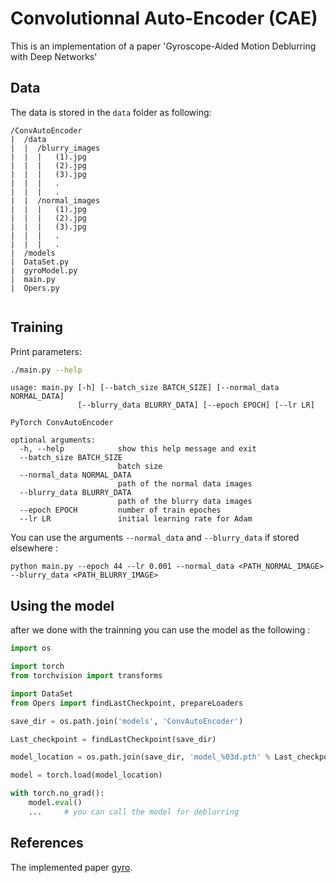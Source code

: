 # Convolutionnal Auto-Encoder (CAE)

This is an implementation of a paper 'Gyroscope-Aided Motion Deblurring with Deep Networks' 

## Data 

The data is stored in the `data` folder as following:
```
/ConvAutoEncoder
|  /data
|  |  /blurry_images
|  |  |   (1).jpg
|  |  |   (2).jpg
|  |  |   (3).jpg
|  |  |   .
|  |  |   .
|  |  /normal_images
|  |  |   (1).jpg
|  |  |   (2).jpg
|  |  |   (3).jpg
|  |  |   .
|  |  |   .
|  /models
|  DataSet.py
|  gyroModel.py
|  main.py
|  Opers.py
  
```
## Training 

Print parameters:

```bash
./main.py --help
```
```
usage: main.py [-h] [--batch_size BATCH_SIZE] [--normal_data NORMAL_DATA]
               [--blurry_data BLURRY_DATA] [--epoch EPOCH] [--lr LR]

PyTorch ConvAutoEncoder

optional arguments:
  -h, --help            show this help message and exit
  --batch_size BATCH_SIZE
                        batch size
  --normal_data NORMAL_DATA
                        path of the normal data images
  --blurry_data BLURRY_DATA
                        path of the blurry data images
  --epoch EPOCH         number of train epoches
  --lr LR               initial learning rate for Adam
```

You can use the arguments `--normal_data` and `--blurry_data` if stored elsewhere :

```
python main.py --epoch 44 --lr 0.001 --normal_data <PATH_NORMAL_IMAGE> --blurry_data <PATH_BLURRY_IMAGE>
``` 
## Using the model 

after we done with the trainning you can use the model as the following :
```python
import os

import torch
from torchvision import transforms

import DataSet
from Opers import findLastCheckpoint, prepareLoaders

save_dir = os.path.join('models', 'ConvAutoEncoder')

Last_checkpoint = findLastCheckpoint(save_dir)

model_location = os.path.join(save_dir, 'model_%03d.pth' % Last_checkpoint)

model = torch.load(model_location)

with torch.no_grad():
    model.eval()
    ...     # you can call the model for deblurring 


```
## References
The implemented paper [gyro](https://arxiv.org/abs/1810.00986 "Gyroscope-Aided Motion Deblurring with Deep Networks").
